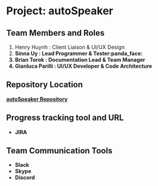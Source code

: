 # Project: autoSpeaker

## Team Members and Roles
<ol>
    <li>Henry Huynh : Client Liaison & UI/UX Design</li>
    <li><b>Sinna Uy : Lead Programmer & Tester<b>:panda_face:</li>
    <li>Brian Torok : Documentation Lead & Team Manager</li>
    <li>Gianluca Parilli : UI/UX Developer & Code Architecture</li>    
</ol>

## Repository Location
[autoSpeaker Repository](https://github.com/soft-eng-practicum/autoSpeaker "autoSpeaker Repository")

## Progress tracking tool and URL
<ul>
<li>JIRA</li>
</ul>

## Team Communication Tools
<ul>
    <li>Slack</li>
    <li>Skype</li>
    <li>Discord</li>
</ul>
